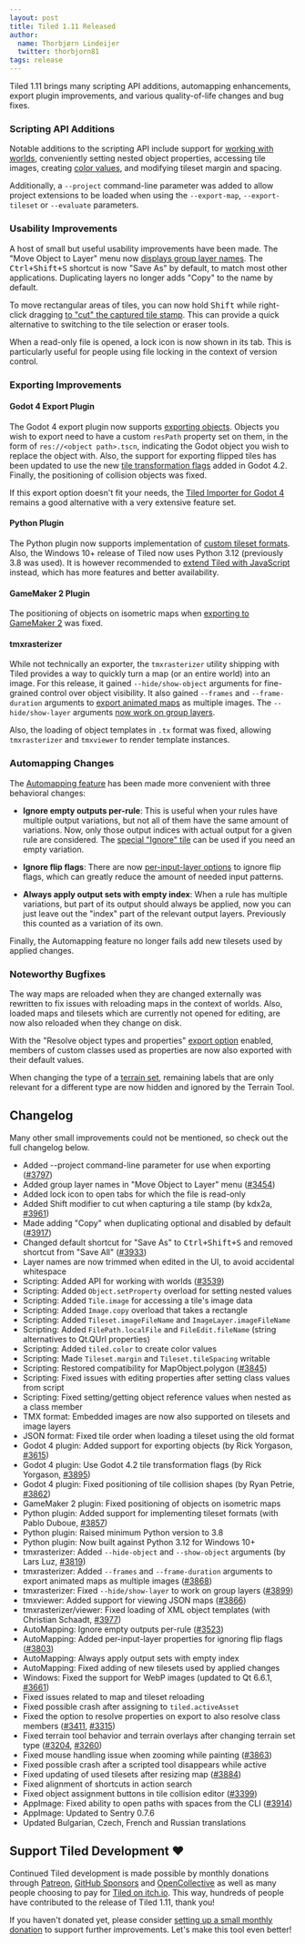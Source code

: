 ```yaml
---
layout: post
title: Tiled 1.11 Released
author:
  name: Thorbjørn Lindeijer
  twitter: thorbjorn81
tags: release
---
```


Tiled 1.11 brings many scripting API additions, automapping enhancements, export plugin improvements, and various quality-of-life changes and bug fixes.

### Scripting API Additions

Notable additions to the scripting API include support for [working with worlds](https://www.mapeditor.org/docs/scripting/classes/World.html), conveniently setting nested object properties, accessing tile images, creating [color values](https://www.mapeditor.org/docs/scripting/modules/tiled.html#color), and modifying tileset margin and spacing.

Additionally, a `--project` command-line parameter was added to allow project extensions to be loaded when using the `--export-map`, `--export-tileset` or `--evaluate` parameters.

### Usability Improvements

A host of small but useful usability improvements have been made. The "Move Object to Layer" menu now [displays group layer names](https://github.com/mapeditor/tiled/pull/3811). The <kbd>Ctrl+Shift+S</kbd> shortcut is now "Save As" by default, to match most other applications. Duplicating layers no longer adds "Copy" to the name by default.

To move rectangular areas of tiles, you can now hold <kbd>Shift</kbd> while right-click dragging [to "cut" the captured tile stamp](https://github.com/mapeditor/tiled/issues/3961). This can provide a quick alternative to switching to the tile selection or eraser tools.

When a read-only file is opened, a lock icon is now shown in its tab. This is particularly useful for people using file locking in the context of version control.

### Exporting Improvements

#### Godot 4 Export Plugin

The Godot 4 export plugin now supports [exporting objects](https://doc.mapeditor.org/en/stable/manual/export-tscn/#object-properties). Objects you wish to export need to have a custom `resPath` property set on them, in the form of `res://<object path>.tscn`, indicating the Godot object you wish to replace the object with. Also, the support for exporting flipped tiles has been updated to use the new [tile transformation flags](https://github.com/godotengine/godot/pull/80144) added in Godot 4.2. Finally, the positioning of collision objects was fixed.

If this export option doesn't fit your needs, the [Tiled Importer for Godot 4](https://github.com/Kiamo2/YATI) remains a good alternative with a very extensive feature set.

#### Python Plugin

The Python plugin now supports implementation of [custom tileset formats](https://doc.mapeditor.org/en/stable/manual/python/#tileset-plugins). Also, the Windows 10+ release of Tiled now uses Python 3.12 (previously 3.8 was used). It is however recommended to [extend Tiled with JavaScript](https://doc.mapeditor.org/en/stable/manual/scripting/) instead, which has more features and better availability.

#### GameMaker 2 Plugin

The positioning of objects on isometric maps when [exporting to GameMaker 2](https://doc.mapeditor.org/en/stable/manual/export-yy) was fixed.

#### tmxrasterizer

While not technically an exporter, the `tmxrasterizer` utility shipping with Tiled provides a way to quickly turn a map (or an entire world) into an image. For this release, it gained `--hide/show-object` arguments for fine-grained control over object visibility. It also gained `--frames` and `--frame-duration` arguments to [export animated maps](https://github.com/mapeditor/tiled/pull/3868) as multiple images. The `--hide/show-layer` arguments [now work on group layers](https://github.com/mapeditor/tiled/issues/3899).

Also, the loading of object templates in `.tx` format was fixed, allowing `tmxrasterizer` and `tmxviewer` to render template instances.

### Automapping Changes

The [Automapping feature][Automapping] has been made more convenient with three behavioral changes:

* **Ignore empty outputs per-rule**: This is useful when your rules have multiple output variations, but not all of them have the same amount of variations. Now, only those output indices with actual output for a given rule are considered. The [special "Ignore" tile](https://doc.mapeditor.org/en/stable/manual/automapping/#specialtiles) can be used if you need an empty variation.

* **Ignore flip flags**: There are now [per-input-layer options](https://doc.mapeditor.org/en/stable/manual/automapping/#layer-properties) to ignore flip flags, which can greatly reduce the amount of needed input patterns.

* **Always apply output sets with empty index**: When a rule has multiple variations, but part of its output should always be applied, now you can just leave out the "index" part of the relevant output layers. Previously this counted as a variation of its own.

Finally, the Automapping feature no longer fails add new tilesets used by applied changes.

### Noteworthy Bugfixes

The way maps are reloaded when they are changed externally was rewritten to fix issues with reloading maps in the context of worlds. Also, loaded maps and tilesets which are currently not opened for editing, are now also reloaded when they change on disk.

With the "Resolve object types and properties" [export option](https://doc.mapeditor.org/en/stable/manual/preferences/#export-options) enabled, members of custom classes used as properties are now also exported with their default values.

When changing the type of a [terrain set](https://doc.mapeditor.org/en/stable/manual/terrain/), remaining labels that are only relevant for a different type are now hidden and ignored by the Terrain Tool.

## Changelog

Many other small improvements could not be mentioned, so check out the full changelog below.

*   Added --project command-line parameter for use when exporting ([#3797](https://github.com/mapeditor/tiled/issues/3797))
*   Added group layer names in "Move Object to Layer" menu ([#3454](https://github.com/mapeditor/tiled/issues/3454))
*   Added lock icon to open tabs for which the file is read-only
*   Added Shift modifier to cut when capturing a tile stamp (by kdx2a, [#3961](https://github.com/mapeditor/tiled/issues/3961))
*   Made adding "Copy" when duplicating optional and disabled by default ([#3917](https://github.com/mapeditor/tiled/pull/3917))
*   Changed default shortcut for "Save As" to <kbd>Ctrl+Shift+S</kbd> and removed shortcut from "Save All" ([#3933](https://github.com/mapeditor/tiled/issues/3933))
*   Layer names are now trimmed when edited in the UI, to avoid accidental whitespace
*   Scripting: Added API for working with worlds ([#3539](https://github.com/mapeditor/tiled/issues/3539))
*   Scripting: Added `Object.setProperty` overload for setting nested values
*   Scripting: Added `Tile.image` for accessing a tile's image data
*   Scripting: Added `Image.copy` overload that takes a rectangle
*   Scripting: Added `Tileset.imageFileName` and `ImageLayer.imageFileName`
*   Scripting: Added `FilePath.localFile` and `FileEdit.fileName` (string alternatives to Qt.QUrl properties)
*   Scripting: Added `tiled.color` to create color values
*   Scripting: Made `Tileset.margin` and `Tileset.tileSpacing` writable
*   Scripting: Restored compatibility for MapObject.polygon ([#3845](https://github.com/mapeditor/tiled/issues/3845))
*   Scripting: Fixed issues with editing properties after setting class values from script
*   Scripting: Fixed setting/getting object reference values when nested as a class member
*   TMX format: Embedded images are now also supported on tilesets and image layers
*   JSON format: Fixed tile order when loading a tileset using the old format
*   Godot 4 plugin: Added support for exporting objects (by Rick Yorgason, [#3615](https://github.com/mapeditor/tiled/pull/3615))
*   Godot 4 plugin: Use Godot 4.2 tile transformation flags (by Rick Yorgason, [#3895](https://github.com/mapeditor/tiled/pull/3895))
*   Godot 4 plugin: Fixed positioning of tile collision shapes (by Ryan Petrie, [#3862](https://github.com/mapeditor/tiled/pull/3862))
*   GameMaker 2 plugin: Fixed positioning of objects on isometric maps
*   Python plugin: Added support for implementing tileset formats (with Pablo Duboue, [#3857](https://github.com/mapeditor/tiled/pull/3857))
*   Python plugin: Raised minimum Python version to 3.8
*   Python plugin: Now built against Python 3.12 for Windows 10+
*   tmxrasterizer: Added `--hide-object` and `--show-object` arguments (by Lars Luz, [#3819](https://github.com/mapeditor/tiled/pull/3819))
*   tmxrasterizer: Added `--frames` and `--frame-duration` arguments to export animated maps as multiple images ([#3868](https://github.com/mapeditor/tiled/pull/3868))
*   tmxrasterizer: Fixed `--hide/show-layer` to work on group layers ([#3899](https://github.com/mapeditor/tiled/issues/3899))
*   tmxviewer: Added support for viewing JSON maps ([#3866](https://github.com/mapeditor/tiled/issues/3866))
*   tmxrasterizer/viewer: Fixed loading of XML object templates (with Christian Schaadt, [#3977](https://github.com/mapeditor/tiled/pull/3977))
*   AutoMapping: Ignore empty outputs per-rule ([#3523](https://github.com/mapeditor/tiled/issues/3523))
*   AutoMapping: Added per-input-layer properties for ignoring flip flags ([#3803](https://github.com/mapeditor/tiled/issues/3803))
*   AutoMapping: Always apply output sets with empty index
*   AutoMapping: Fixed adding of new tilesets used by applied changes
*   Windows: Fixed the support for WebP images (updated to Qt 6.6.1, [#3661](https://github.com/mapeditor/tiled/issues/3661))
*   Fixed issues related to map and tileset reloading
*   Fixed possible crash after assigning to `tiled.activeAsset`
*   Fixed the option to resolve properties on export to also resolve class members ([#3411](https://github.com/mapeditor/tiled/issues/3411), [#3315](https://github.com/mapeditor/tiled/issues/3315))
*   Fixed terrain tool behavior and terrain overlays after changing terrain set type ([#3204](https://github.com/mapeditor/tiled/issues/3204), [#3260](https://github.com/mapeditor/tiled/issues/3260))
*   Fixed mouse handling issue when zooming while painting ([#3863](https://github.com/mapeditor/tiled/issues/3863))
*   Fixed possible crash after a scripted tool disappears while active
*   Fixed updating of used tilesets after resizing map ([#3884](https://github.com/mapeditor/tiled/issues/3884))
*   Fixed alignment of shortcuts in action search
*   Fixed object assignment buttons in tile collision editor ([#3399](https://github.com/mapeditor/tiled/issues/3399))
*   AppImage: Fixed ability to open paths with spaces from the CLI ([#3914](https://github.com/mapeditor/tiled/issues/3914))
*   AppImage: Updated to Sentry 0.7.6
*   Updated Bulgarian, Czech, French and Russian translations

## Support Tiled Development ❤️

Continued Tiled development is made possible by monthly donations through
[Patreon], [GitHub Sponsors][sponsors] and [OpenCollective] as well as many
people choosing to pay for [Tiled on itch.io][Itch]. This way, hundreds of
people have contributed to the release of Tiled 1.11, thank you!

If you haven't donated yet, please consider [setting up a small monthly
donation][donate] to support further improvements. Let's make this tool even better!

[Patreon]: https://www.patreon.com/bjorn
[OpenCollective]: https://opencollective.com/tiled
[sponsors]: https://github.com/sponsors/bjorn
[donate]: https://www.mapeditor.org/donate
[Itch]: https://thorbjorn.itch.io/tiled
[Automapping]: https://doc.mapeditor.org/en/stable/manual/automapping/
[Tiled 1.9]: https://www.mapeditor.org/2022/06/25/tiled-1-9-released.html
